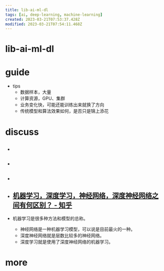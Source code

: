 ```yaml
---
title: lib-ai-ml-dl
tags: [ai, deep-learning, machine-learning]
created: 2023-03-21T07:53:37.428Z
modified: 2023-03-21T07:54:11.468Z
---
```


# lib-ai-ml-dl

# guide

- tips
  - 数据样本，大量
  - 计算资源，GPU、集群
  - 业务变化快，可能还能训练出来就换了方向
  - 传统模型和算法效果如何，是否只是锦上添花
# discuss
- ## 

- ## 

- ## 

- ## [机器学习，深度学习，神经网络，深度神经网络之间有何区别？ - 知乎](https://www.zhihu.com/question/50191791)
- 机器学习是很多种方法和模型的总称。
  - 神经网络是一种机器学习模型，可以说是目前最火的一种。
  - 深度神经网络就是层数比较多的神经网络。
  - 深度学习就是使用了深度神经网络的机器学习。

# more
